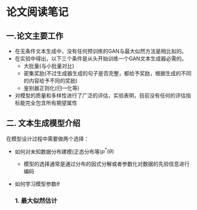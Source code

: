 # 论文阅读笔记

## 一.论文主要工作

- 在无条件文本生成中，没有任何预训练的GAN与最大似然方法是相比拟的。
- 在实验中得出，以下三个条件是从头开始训练一个GAN文本生成器必需的。
  - 大批量(与小批量对比)
  - 密集奖励(不过生成器生成的句子是否完整，都给予奖励，根据生成的不同的内容给予不同的奖励)
  - 鉴别器正则化(归一化等)
- 对模型的质量和多样性进行了广泛的评估，实验表明，目前没有任何的评估指标能完全包含所有期望属性

## 二. 文本生成模型介绍

在模型设计过程中需要做两个选择：

- 如何对未知数据分布建模(正态分布等)$p^{*}(\theta)$
  - 模型的选择通常是通过分布的因式分解或者参数化对数据的先验信息进行编码
- 如何学习模型参数$\theta$

	### 1. 最大似然估计

 